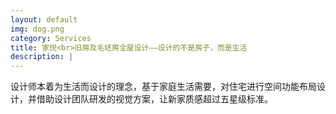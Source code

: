 ```yaml
---
layout: default
img: dog.png
category: Services
title: 家悦<br>旧房及毛坯房全屋设计——设计的不是房子，而是生活
description: |
---
```

   设计师本着为生活而设计的理念，基于家庭生活需要，对住宅进行空间功能布局设计，并借助设计团队研发的视觉方案，让新家质感超过五星级标准。